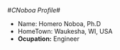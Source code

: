 #*CNoboa Profile*#
+ Name: Homero Noboa, Ph.D
+ HomeTown: Waukesha, WI, USA
+ **Ocupation:** Engineer
